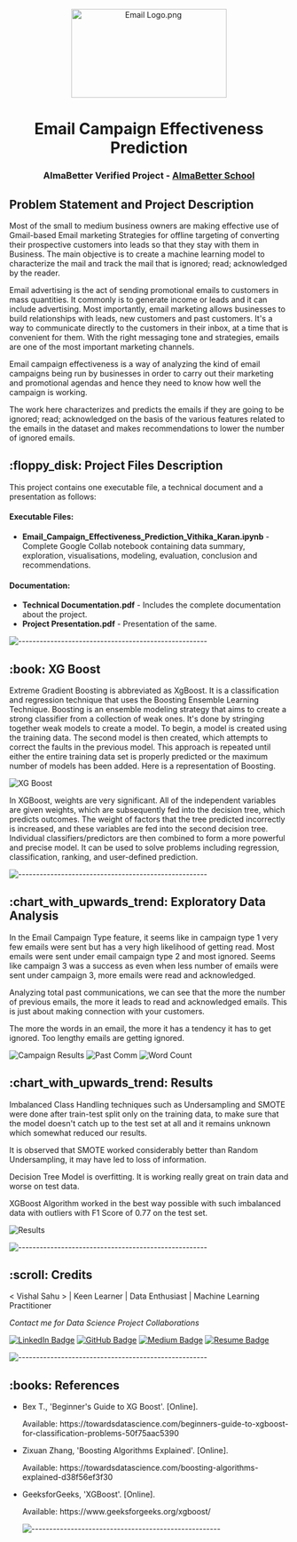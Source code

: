 <p align="center"> 
  <img src="image\email.jpg" alt="Email Logo.png" width="280px" height="160px">
</p>
<h1 align="center"> Email Campaign Effectiveness Prediction </h1>
<h3 align="center"> AlmaBetter Verified Project - <a href="https://www.almabetter.com/"> AlmaBetter School </a> </h5>

<p align="center"> 
</p>
<h2> Problem Statement and Project Description</h2>

<p>Most of the small to medium business owners are making effective use of Gmail-based Email marketing Strategies for offline targeting of converting their prospective customers into leads so that they stay with them in Business. The main objective is to create a machine learning model to characterize the mail and track the mail that is ignored; read; acknowledged by the reader. </p>

<p>Email advertising is the act of sending promotional emails to customers in mass quantities. It commonly is to generate income or leads and it can include advertising. Most importantly, email marketing allows businesses to build relationships with leads, new customers and past customers. It's a way to communicate directly to the customers in their inbox, at a time that is convenient for them. With the right messaging tone and strategies, emails are one of the most important marketing channels.

Email campaign effectiveness is a way of analyzing the kind of email campaigns being run by businesses in order to carry out their marketing and promotional agendas and hence they need to know how well the campaign is working.

The work here characterizes and predicts the emails if they are going to be ignored; read; acknowledged on the basis of the various features related to the emails in the dataset and makes recommendations to lower the number of ignored emails.<p>

<h2> :floppy_disk: Project Files Description</h2>

<p>This project contains one executable file, a technical document and a presentation as follows:</p>
<h4>Executable Files:</h4>
<ul>
  <li><b>Email_Campaign_Effectiveness_Prediction_Vithika_Karan.ipynb</b> - Complete Google Collab notebook containing data summary, exploration, visualisations, modeling, evaluation, conclusion and recommendations.</li>
</ul>

<h4>Documentation:</h4>
<ul>
  <li><b>Technical Documentation.pdf</b> - Includes the complete documentation about the project.</li>
  <li><b>Project Presentation.pdf</b> - Presentation of the same.</li>
</ul>

![-----------------------------------------------------](https://raw.githubusercontent.com/andreasbm/readme/master/assets/lines/rainbow.png)

<h2> :book: XG Boost</h2>

<p>Extreme Gradient Boosting is abbreviated as XgBoost. It is a classification and regression technique that uses the Boosting Ensemble Learning Technique. Boosting is an ensemble modeling strategy that aims to create a strong classifier from a collection of weak ones. It's done by stringing together weak models to create a model. To begin, a model is created using the training data. The second model is then created, which attempts to correct the faults in the previous model. This approach is repeated until either the entire training data set is properly predicted or the maximum number of models has been added. Here is a representation of Boosting.


<img src="image/boosting.png" alt="XG Boost" style="max-width:60%;"></p>

<p>In XGBoost, weights are very significant. All of the independent variables are given weights, which are subsequently fed into the decision tree, which predicts outcomes. The weight of factors that the tree predicted incorrectly is increased, and these variables are fed into the second decision tree. Individual classifiers/predictors are then combined to form a more powerful and precise model. It can be used to solve problems including regression, classification, ranking, and user-defined prediction.</p>


![-----------------------------------------------------](https://raw.githubusercontent.com/andreasbm/readme/master/assets/lines/rainbow.png)

<h2> :chart_with_upwards_trend: Exploratory Data Analysis</h2>
<p>In the Email Campaign Type feature, it seems like in campaign type 1 very few emails were sent but has a very high likelihood of getting read. Most emails were sent under email campaign type 2 and most ignored. Seems like campaign 3 was a success as even when less number of emails were sent under campaign 3, more emails were read and acknowledged.</p>

<p>Analyzing total past communications, we can see that the more the number of previous emails, the more it leads to read and acknowledged emails. This is just about making connection with your customers. </p>

<p>The more the words in an email, the more it has a tendency it has to get ignored. Too lengthy emails are getting ignored.</p>

<img src="image/campaign.png" alt="Campaign Results" style="max-width:40%;">
 <img src="image/pastcomm.png" alt="Past Comm" style="max-width:40%;">
<img src="image/wordcount.png" alt="Word Count" style="max-width:40%;"> 

<h2> :chart_with_upwards_trend: Results</h2>
<p> Imbalanced Class Handling techniques such as Undersampling and SMOTE were done after train-test split only on the training data, to make sure that the model doesn't catch up to the test set at all and it remains unknown which somewhat reduced our results.</p>

<p>It is observed that SMOTE worked considerably better than Random Undersampling, it may have led to loss of information.</p>

<p>Decision Tree Model is overfitting. It is working really great on train data and worse on test data.</p>
<p>XGBoost Algorithm worked in the best way possible with such imbalanced data with outliers with F1 Score of 0.77 on the test set.</p>

<img src="image/result.png" alt=" Results" style="max-width:70%;">


![-----------------------------------------------------](https://raw.githubusercontent.com/andreasbm/readme/master/assets/lines/rainbow.png)

<!-- CREDITS -->
<h2 id="credits"> :scroll: Credits</h2>

< Vishal Sahu > | Keen Learner | Data Enthusiast | Machine Learning Practitioner

<p> <i> Contact me for Data Science Project Collaborations</i></p>


[![LinkedIn Badge](https://img.shields.io/badge/LinkedIn-0077B5?style=for-the-badge&logo=linkedin&logoColor=white)](https://www.linkedin.com/in/-vishal-sahu/)
[![GitHub Badge](https://img.shields.io/badge/GitHub-100000?style=for-the-badge&logo=github&logoColor=white)](https://github.com/sahu-vishal)
[![Medium Badge](https://img.shields.io/badge/Medium-1DA1F2?style=for-the-badge&logo=medium&logoColor=white)](https://medium.com/@vishalsahu290)
[![Resume Badge](https://img.shields.io/badge/resume-0077B5?style=for-the-badge&logo=resume&logoColor=white)](https://drive.google.com/file/d/1qgsZkh4nzOIGOxw27N12VSZgcuei8LQx/view?usp=sharing)


![-----------------------------------------------------](https://raw.githubusercontent.com/andreasbm/readme/master/assets/lines/rainbow.png)
<h2> :books: References</h2>
<ul>
  <li><p>Bex T., 'Beginner's Guide to XG Boost'. [Online].</p>
      <p>Available: https://towardsdatascience.com/beginners-guide-to-xgboost-for-classification-problems-50f75aac5390</p>
  </li>
  <li><p>Zixuan Zhang, 'Boosting Algorithms Explained'. [Online].</p>
      <p>Available: https://towardsdatascience.com/boosting-algorithms-explained-d38f56ef3f30</p>
  </li>
  <li><p>GeeksforGeeks, 'XGBoost'. [Online].</p>
      <p>Available: https://www.geeksforgeeks.org/xgboost/</p>
  </li>


![-----------------------------------------------------](https://raw.githubusercontent.com/andreasbm/readme/master/assets/lines/rainbow.png)
